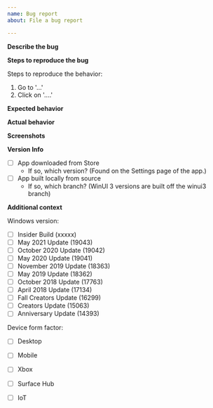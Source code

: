 ```yaml
---
name: Bug report
about: File a bug report

---
```


**Describe the bug**
<!-- Please enter a short, clear description of the bug -->

**Steps to reproduce the bug**
<!-- Please provide any required setup and steps to reproduce the behavior -->
Steps to reproduce the behavior:
1. Go to '...'
2. Click on '....'

**Expected behavior**
<!-- Please provide a description of what you expected to happen -->

**Actual behavior**
<!-- Please provide a description of what actually happened -->

**Screenshots**
<!-- If applicable, add screenshots here to help explain your problem -->

**Version Info**
- [ ] App downloaded from Store 
    - If so, which version? (Found on the Settings page of the app.)
- [ ] App built locally from source 
  - If so, which branch? (WinUI 3 versions are built off the winui3 branch)

**Additional context**
<!-- Enter any other applicable info here -->

Windows version:
- [ ] Insider Build (xxxxx)
- [ ] May 2021 Update (19043)
- [ ] October 2020 Update (19042)
- [ ] May 2020 Update (19041)
- [ ] November 2019 Update (18363)
- [ ] May 2019 Update (18362)
- [ ] October 2018 Update (17763)
- [ ] April 2018 Update (17134)
- [ ] Fall Creators Update (16299)
- [ ] Creators Update (15063)
- [ ] Anniversary Update (14393)

Device form factor:
- [ ] Desktop
- [ ] Mobile
- [ ] Xbox
- [ ] Surface Hub
- [ ] IoT

